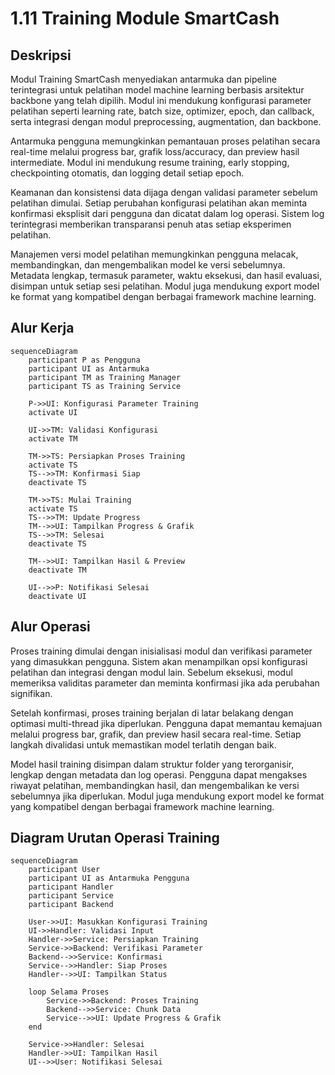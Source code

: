# 1.11 Training Module SmartCash

## Deskripsi

Modul Training SmartCash menyediakan antarmuka dan pipeline terintegrasi untuk pelatihan model machine learning berbasis arsitektur backbone yang telah dipilih. Modul ini mendukung konfigurasi parameter pelatihan seperti learning rate, batch size, optimizer, epoch, dan callback, serta integrasi dengan modul preprocessing, augmentation, dan backbone.

Antarmuka pengguna memungkinkan pemantauan proses pelatihan secara real-time melalui progress bar, grafik loss/accuracy, dan preview hasil intermediate. Modul ini mendukung resume training, early stopping, checkpointing otomatis, dan logging detail setiap epoch.

Keamanan dan konsistensi data dijaga dengan validasi parameter sebelum pelatihan dimulai. Setiap perubahan konfigurasi pelatihan akan meminta konfirmasi eksplisit dari pengguna dan dicatat dalam log operasi. Sistem log terintegrasi memberikan transparansi penuh atas setiap eksperimen pelatihan.

Manajemen versi model pelatihan memungkinkan pengguna melacak, membandingkan, dan mengembalikan model ke versi sebelumnya. Metadata lengkap, termasuk parameter, waktu eksekusi, dan hasil evaluasi, disimpan untuk setiap sesi pelatihan. Modul juga mendukung export model ke format yang kompatibel dengan berbagai framework machine learning.

## Alur Kerja

```mermaid
sequenceDiagram
    participant P as Pengguna
    participant UI as Antarmuka
    participant TM as Training Manager
    participant TS as Training Service

    P->>UI: Konfigurasi Parameter Training
    activate UI

    UI->>TM: Validasi Konfigurasi
    activate TM

    TM->>TS: Persiapkan Proses Training
    activate TS
    TS-->>TM: Konfirmasi Siap
    deactivate TS

    TM->>TS: Mulai Training
    activate TS
    TS-->>TM: Update Progress
    TM-->>UI: Tampilkan Progress & Grafik
    TS-->>TM: Selesai
    deactivate TS

    TM-->>UI: Tampilkan Hasil & Preview
    deactivate TM

    UI-->>P: Notifikasi Selesai
    deactivate UI
```

## Alur Operasi

Proses training dimulai dengan inisialisasi modul dan verifikasi parameter yang dimasukkan pengguna. Sistem akan menampilkan opsi konfigurasi pelatihan dan integrasi dengan modul lain. Sebelum eksekusi, modul memeriksa validitas parameter dan meminta konfirmasi jika ada perubahan signifikan.

Setelah konfirmasi, proses training berjalan di latar belakang dengan optimasi multi-thread jika diperlukan. Pengguna dapat memantau kemajuan melalui progress bar, grafik, dan preview hasil secara real-time. Setiap langkah divalidasi untuk memastikan model terlatih dengan baik.

Model hasil training disimpan dalam struktur folder yang terorganisir, lengkap dengan metadata dan log operasi. Pengguna dapat mengakses riwayat pelatihan, membandingkan hasil, dan mengembalikan ke versi sebelumnya jika diperlukan. Modul juga mendukung export model ke format yang kompatibel dengan berbagai framework machine learning.

## Diagram Urutan Operasi Training

```mermaid
sequenceDiagram
    participant User
    participant UI as Antarmuka Pengguna
    participant Handler
    participant Service
    participant Backend

    User->>UI: Masukkan Konfigurasi Training
    UI->>Handler: Validasi Input
    Handler->>Service: Persiapkan Training
    Service->>Backend: Verifikasi Parameter
    Backend-->>Service: Konfirmasi
    Service-->>Handler: Siap Proses
    Handler-->>UI: Tampilkan Status

    loop Selama Proses
        Service->>Backend: Proses Training
        Backend-->>Service: Chunk Data
        Service-->>UI: Update Progress & Grafik
    end

    Service->>Handler: Selesai
    Handler->>UI: Tampilkan Hasil
    UI-->>User: Notifikasi Selesai
```
